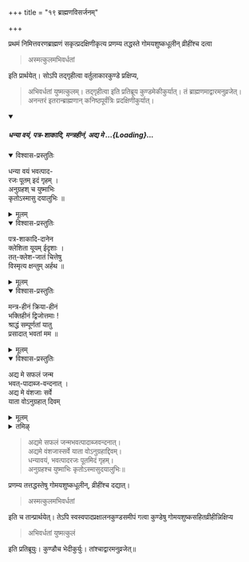 +++
title = "१९ ब्राह्मणविसर्जनम्"

+++

प्रथमं निमित्तवरणब्राह्मणं सकृत्प्रदक्षिणीकृत्य प्रणम्य तद्धस्ते गोमयशुष्कधूलीन् व्रीहींश्च दत्वा 

> अस्मत्कुलमभिवर्धतां

इति प्रार्थयेत्। सोऽपि तद्गृहीत्वा वर्तुलाकारकुण्डे प्रक्षिप्य, 

> अभिवर्धतां युष्मत्कुलम्। तद्गृहीत्वा इति प्रतिब्रूय कुण्डमेकीकुर्यात्। तं ब्राह्मणमाद्वारमनुव्रजेत्। अनन्तरं इतरान्ब्राह्मणान् कनिष्ठपूर्वंत्रिः प्रदक्षिणीकुर्यात्।

<div class="js_include" includetitle="false" newlevelforh1="5" unfilled url="/vedAH_yajuH/taittirIyam/sUtram/ApastambaH/gRhyam/paddhatiH/shrIvaiShNavaH/mantrAdi/dhanyA_vayam__patra-shAkAdi__mantrahInam__adya_me">
<details open><summary><h5>धन्या वयं, पत्र-शाकादि, मन्त्रहीनं, अद्य मे ...{Loading}...</h5></summary>
<details open><summary>विश्वास-प्रस्तुतिः</summary>

धन्या वयं भवत्पाद-  
रजः पूतम् इदं गृहम् ।  
अनुग्रहश् च युष्माभिः  
कृतोऽस्मासु दयालुभिः ॥  
</details>
<details><summary>मूलम्</summary>

धन्या वयं भवत्पाद-  
रजः पूतम् इदं गृहम् ।  
अनुग्रहश् च युष्माभिः  
कृतोऽस्मासु दयालुभिः ॥  
</details>
<details open><summary>विश्वास-प्रस्तुतिः</summary>

पत्र-शाकादि-दानेन  
क्लेशिता यूयम् ईदृशाः ।  
तत्-क्लेश-जातं चित्तेषु  
विस्मृत्य क्षन्तुम् अर्हथ ॥  
</details>
<details><summary>मूलम्</summary>

पत्र-शाकादि-दानेन  
क्लेशिता यूयम् ईदृशाः ।  
तत्-क्लेश-जातं चित्तेषु  
विस्मृत्य क्षन्तुम् अर्हथ ॥
</details>
<details open><summary>विश्वास-प्रस्तुतिः</summary>

मन्त्र-हीनं क्रिया-हीनं  
भक्तिहीनं द्विजोत्तमाः !  
श्राद्धं सम्पूर्णतां यातु  
प्रसादात् भवतां मम ॥  
</details>
<details><summary>मूलम्</summary>

मन्त्र-हीनं क्रिया-हीनं  
भक्तिहीनं द्विजोत्तमाः !  
श्राद्धं सम्पूर्णतां यातु  
प्रसादात् भवतां मम ॥
</details>
<details open><summary>विश्वास-प्रस्तुतिः</summary>

अद्य मे सफलं जन्म  
भवत्-पादाब्ज-वन्दनात् ।  
अद्य मे वंशजाः सर्वे  
याता वोऽनुग्रहात् दिवम् 
</details>
<details><summary>मूलम्</summary>

अद्य मे सफलं जन्म  
भवत्-पादाब्ज-वन्दनात् ।  
अद्य मे वंशजाः सर्वे  
याता वोऽनुग्रहात् दिवम् 
</details>
</details>
</div>  

<details><summary>तमिऴ्</summary>

அந்நத்தை மூன்று தடவை பரிஷேசனம் செய்து தெற்கே கவிழ்த்து உபவீதம் செய்து கொண்டு பாத்திரத்தை நிமிர்த்தி ப்ரோக்ஷிக்க வேண்டும். ஒரு ஆசமனம் செய்ய வேண்டும்.

விகிர பக்ஷம் எழுதப்படுகிறது. நிமித்த வரணம் தவிர, இதரர்களின் இலைக்கு முன்பாக ஒரு சாண் (4 விரல் கட்டை) விட்டு சுத்த ஜலத்தினால் பூமியைத் துடைக்க வேண்டும். உபவீதத்துடன் இருந்து உதிரி ப்ரஸாதத்தில் மூன்றில் ஒரு பங்கை கையில் எடுத்துக் கொண்டு 'அஸோமபாச்ச + வைச்வ தைவிகம்" என்று தெற்கிலிருந்து வடக்காக (துடைக்கப்பட்ட இடத்தில்) இறைத்து மேலேயும் சுத்த ஜலத்தை விட வேண்டும். ப்ராசீநாவீதத்துடன் மிகுதி ப்ரஸாதத்தில் பாதியை எடுத்துக் கொண்டு, 'அஸம்ஸ்கிருத ப்ரமீதாயே பைத்ருகம்' என்கிற மந்த்ரத்தினால் பித்ரு +

</details>

> अद्यमे सफलं जन्मभवत्पादाब्जवन्दनात्।  
अद्यमे वंशजास्सर्वे याता वोऽनुग्रहाद्दिवम्।  
धन्यावयं, भवत्पादरजः पूतमिदं गृहम्।  
अनुग्रहश्च युष्माभिः कृतोऽस्मासुदयालुभिः॥ 

प्रणम्य तत्तद्धस्तेषु गोमयशुष्कधूलीन्, व्रीहींश्च दद्यात्।

> अस्मत्कुलमभिवर्धतां

इति च तान्प्रार्थयेत्। तेऽपि स्वस्वपादप्रक्षालनकुण्डसमीपं गत्वा कुण्डेषु गोमयशुष्कसहितव्रीहीन्निक्षिप्य 

> अभिवर्धतां युष्मत्कुलं

इति प्रतिब्रूयुः। कुण्डौच भेदीकुर्युः। तांश्चाद्वारमनुव्रजेत्॥